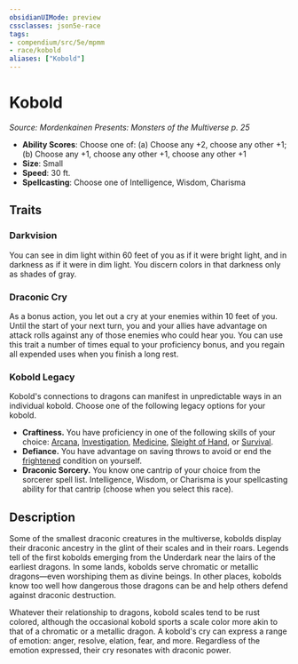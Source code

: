 ```yaml
---
obsidianUIMode: preview
cssclasses: json5e-race
tags:
- compendium/src/5e/mpmm
- race/kobold
aliases: ["Kobold"]
---
```

# Kobold
*Source: Mordenkainen Presents: Monsters of the Multiverse p. 25*  

- **Ability Scores**: Choose one of: (a) Choose any +2, choose any other +1; (b) Choose any +1, choose any other +1, choose any other +1
- **Size**: Small
- **Speed**: 30 ft.
- **Spellcasting**: Choose one of Intelligence, Wisdom, Charisma

## Traits

### Darkvision

You can see in dim light within 60 feet of you as if it were bright light, and in darkness as if it were in dim light. You discern colors in that darkness only as shades of gray.

### Draconic Cry

As a bonus action, you let out a cry at your enemies within 10 feet of you. Until the start of your next turn, you and your allies have advantage on attack rolls against any of those enemies who could hear you. You can use this trait a number of times equal to your proficiency bonus, and you regain all expended uses when you finish a long rest.

### Kobold Legacy

Kobold's connections to dragons can manifest in unpredictable ways in an individual kobold. Choose one of the following legacy options for your kobold.

- **Craftiness.** You have proficiency in one of the following skills of your choice: [Arcana](/Systems/5e/rules/skills.md#Arcana), [Investigation](/Systems/5e/rules/skills.md#Investigation), [Medicine](/Systems/5e/rules/skills.md#Medicine), [Sleight of Hand](/Systems/5e/rules/skills.md#Sleight%20of%20Hand), or [Survival](/Systems/5e/rules/skills.md#Survival).  
- **Defiance.** You have advantage on saving throws to avoid or end the [frightened](/Systems/5e/rules/conditions.md#frightened) condition on yourself.  
- **Draconic Sorcery.** You know one cantrip of your choice from the sorcerer spell list. Intelligence, Wisdom, or Charisma is your spellcasting ability for that cantrip (choose when you select this race).  

## Description

Some of the smallest draconic creatures in the multiverse, kobolds display their draconic ancestry in the glint of their scales and in their roars. Legends tell of the first kobolds emerging from the Underdark near the lairs of the earliest dragons. In some lands, kobolds serve chromatic or metallic dragons—even worshiping them as divine beings. In other places, kobolds know too well how dangerous those dragons can be and help others defend against draconic destruction.

Whatever their relationship to dragons, kobold scales tend to be rust colored, although the occasional kobold sports a scale color more akin to that of a chromatic or a metallic dragon. A kobold's cry can express a range of emotion: anger, resolve, elation, fear, and more. Regardless of the emotion expressed, their cry resonates with draconic power.